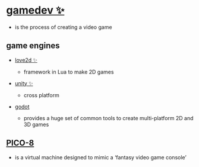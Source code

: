 # [gamedev ✨](https://my.mindnode.com/4WK2HzQ2xQpJhVqrN6x3yQ7W5qNAxjHpsophZZHC#105.5,-532.8,2)

- is the process of creating a video game


## game engines

- [love2d ✨](https://my.mindnode.com/cyzEhdSpzybGx2oM7cznsr5xy7xpuNmTpoE3Cu2n)
  - framework in Lua to make 2D games

- [unity ✨](https://my.mindnode.com/Hn2RHGr2kZHxJ3yzZweVR9Mom23j8dDj7GqgAfe7)
  - cross platform

- [godot](https://my.mindnode.com/VZreQCcYQ1faryqYAystc2Nz7DsbRpcV1mYfGLBM)
  - provides a huge set of common tools to create multi-platform 2D and 3D games

## [PICO-8](https://my.mindnode.com/5YncAgpN1QYkLx1J72y9odrACsNUEQgC173av6Wg)

- is a virtual machine designed to mimic a ‘fantasy video game console’

